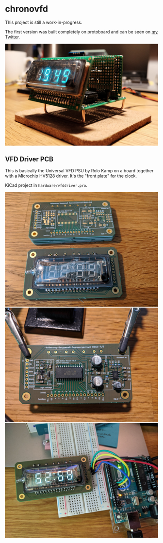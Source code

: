 # chronovfd

This project is still a work-in-progress.

The first version was built completely on protoboard and can be seen
on [my Twitter](https://twitter.com/ansemjo/status/1235315817937596424).

![](images/protoclock.jpg)

## VFD Driver PCB

This is basically the Universal VFD PSU by Rolo Kamp on a board together
with a Microchip HV5128 driver. It's the "front plate" for the clock.

KiCad project in `hardware/vfddriver.pro`.

![](images/vfddriver00.jpg)
![](images/vfddriver01.jpg)
![](images/vfddriver02.jpg)
